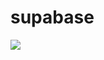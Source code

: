 # supabase
<img src="https://supabase.com/docs/_next/image?url=%2Fdocs%2Fsupabase-dark.svg&w=96&q=75">
